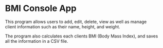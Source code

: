 # BMI Console App

This program allows users to add, edit, delete, view as well as manage client information such as their name, height, and weight.

The program also calculates each clients BMI (Body Mass Index), and saves all the information in a CSV file.
